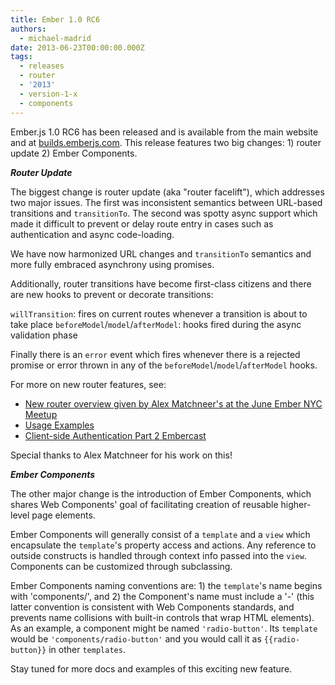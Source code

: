 ```yaml
---
title: Ember 1.0 RC6
authors:
  - michael-madrid
date: 2013-06-23T00:00:00.000Z
tags:
  - releases
  - router
  - '2013'
  - version-1-x
  - components
---
```



Ember.js 1.0 RC6 has been released and is available from the
main website and at [builds.emberjs.com](http://builds.emberjs.com).  This
release features two big changes: 1) router update 2) Ember Components.

***Router Update***

The biggest change is router update (aka "router facelift"), which addresses
two major issues. The first was inconsistent semantics between URL-based transitions
and `transitionTo`. The second was spotty async support which made it difficult to
prevent or delay route entry in cases such as authentication and async code-loading.

We have now harmonized URL changes and `transitionTo` semantics and more fully embraced
asynchrony using promises.

Additionally, router transitions have become first-class citizens and there are
new hooks to prevent or decorate transitions:

 `willTransition`: fires on current routes whenever a transition is about to take place
 `beforeModel`/`model`/`afterModel`: hooks fired during the async validation phase

Finally there is an `error` event which fires whenever there is a rejected promise or
error thrown in any of the `beforeModel`/`model`/`afterModel` hooks.

For more on new router features, see:

* [New router overview given by Alex Matchneer's at the June Ember NYC Meetup](https://machty.s3.amazonaws.com/ember-facelift-presentation/index.html#/1)
* [Usage Examples](https://gist.github.com/machty/5647589)
* [Client-side Authentication Part 2 Embercast](http://www.embercasts.com/episodes/client-side-authentication-part-2)

Special thanks to Alex Matchneer for his work on this!

***Ember Components***

The other major change is the introduction of Ember Components, which shares Web
Components' goal of facilitating creation of reusable higher-level page elements.

Ember Components will generally consist of a `template` and a `view` which encapsulate the `template`'s
property access and actions.  Any reference to outside constructs is handled through context
info passed into the `view`.  Components can be customized through subclassing.

Ember Components naming conventions are: 1) the `template`'s name begins with 'components/', and 2) the
Component's name must include a '-' (this latter convention is consistent with Web Components standards,
and prevents name collisions with built-in controls that wrap HTML elements). As an example, a component
might be named `'radio-button'`.  Its `template` would be `'components/radio-button'` and you would call
it as `{{radio-button}}` in other `templates`.

Stay tuned for more docs and examples of this exciting new feature.